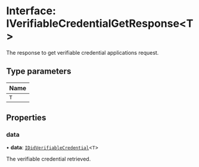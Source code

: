 # Interface: IVerifiableCredentialGetResponse\<T\>

The response to get verifiable credential applications request.

## Type parameters

| Name |
| :------ |
| `T` |

## Properties

### data

• **data**: [`IDidVerifiableCredential`](IDidVerifiableCredential.md)\<`T`\>

The verifiable credential retrieved.
